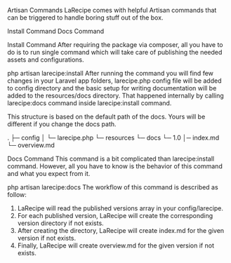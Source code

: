 

Artisan Commands
LaRecipe comes with helpful Artisan commands that can be triggered to handle boring stuff out of the box.

Install Command
Docs Command

Install Command
After requiring the package via composer, all you have to do is to run single command which will take care of publishing the needed assets and configurations.

php artisan larecipe:install
After running the command you will find few changes in your Laravel app folders, larecipe.php config file will be added to config directory and the basic setup for writing documentation will be added to the resources/docs directory. That happened internally by calling larecipe:docs command inside larecipe:install command.

This structure is based on the default path of the docs. Yours will be different if you change the docs path.

.
├─ config
│  └─ larecipe.php
└─ resources
   └─ docs
      └─ 1.0
         │─ index.md
         └─ overview.md

Docs Command
This command is a bit complicated than larecipe:install command. However, all you have to know is the behavior of this command and what you expect from it.

php artisan larecipe:docs
The workflow of this command is described as follow:

1. LaRecipe will read the published versions array in your config/larecipe.
2. For each published version, LaRecipe will create the corresponding version directory if not exists.
3. After creating the directory, LaRecipe will create index.md for the given version if not exists.
4. Finally, LaRecipe will create overview.md for the given version if not exists.


